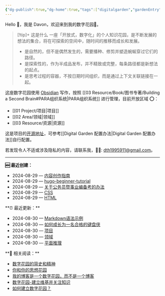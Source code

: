 ```yaml
---
{"dg-publish":true,"dg-home":true,"tags":["digitalgarden","gardenEntry"],"sticker":"emoji//1f3e1","permalink":"/Davon的数字花园/","dgPassFrontmatter":true}
---
```



Hello 👋，我是 Davon，欢迎来到我的数字花园🌱。

>[!tip]+ 这是什么
>一座「开放式，数字化」的个人知识花园，是不断发展的想法的集合，将在可探索的空间中，随时间的推移而成长和发展。
>- 是自然的，但不是偶然发生的，需要播种、修剪并塑造蜿蜒穿过它们的路径。
>- 是探索性的，作为半成品发布，并不精致或完整，每条路径都是新想法的起点。
>- 是思考过程的容器，不按日期时间组织，而是通过上下文关联链接在一起。

这座数字花园使用 [Obsidian](https://obsidian.md/) 写作，按照 [[03 Resource/Book/图书专著/Building a Second Brain#PARA组织系统\|PARA组织系统]] 进行管理，目前开放区域 ⭕：
- [[01 Project/项目\|项目]]
- [[02 Area/领域\|领域]]
- [[03 Resource/资源\|资源]]

这是项目的[开源地址](https://github.com/DavonOs/digitalgarden)，可参考[[Digital Garden 配置办法\|Digital Garden 配置办法]]自行配置。

若发现令人不适或涉及隐私的内容，请联系我，🦀🦀: dth1995911@gmail.com。

---
**🆕 最近创建：**
<div><ul class="dataview list-view-ul"><li><span>2024-08-29 — <a data-tooltip-position="top" aria-label="01 Project/Content/内容创作指南.md" data-href="01 Project/Content/内容创作指南.md" href="01 Project/Content/内容创作指南.md" class="internal-link" target="_blank" rel="noopener">内容创作指南</a></span></li><li><span>2024-08-29 — <a data-tooltip-position="top" aria-label="01 Project/Program/Hugo/hugo-beginner-tutorial.md" data-href="01 Project/Program/Hugo/hugo-beginner-tutorial.md" href="01 Project/Program/Hugo/hugo-beginner-tutorial.md" class="internal-link" target="_blank" rel="noopener">hugo-beginner-tutorial</a></span></li><li><span>2024-08-29 — <a data-tooltip-position="top" aria-label="01 Project/人民公仆/关于公务员暨事业编备考的办法.md" data-href="01 Project/人民公仆/关于公务员暨事业编备考的办法.md" href="01 Project/人民公仆/关于公务员暨事业编备考的办法.md" class="internal-link" target="_blank" rel="noopener">关于公务员暨事业编备考的办法</a></span></li><li><span>2024-08-29 — <a data-tooltip-position="top" aria-label="01 Project/前端开发与网站建设/CSS.md" data-href="01 Project/前端开发与网站建设/CSS.md" href="01 Project/前端开发与网站建设/CSS.md" class="internal-link" target="_blank" rel="noopener">CSS</a></span></li><li><span>2024-08-29 — <a data-tooltip-position="top" aria-label="01 Project/前端开发与网站建设/HTML.md" data-href="01 Project/前端开发与网站建设/HTML.md" href="01 Project/前端开发与网站建设/HTML.md" class="internal-link" target="_blank" rel="noopener">HTML</a></span></li></ul></div>
**⏰ 最近更新：**
<div><ul class="dataview list-view-ul"><li><span>2024-08-30 — <a data-tooltip-position="top" aria-label="01 Project/Content/Markdown语法示例.md" data-href="01 Project/Content/Markdown语法示例.md" href="01 Project/Content/Markdown语法示例.md" class="internal-link" target="_blank" rel="noopener">Markdown语法示例</a></span></li><li><span>2024-08-30 — <a data-tooltip-position="top" aria-label="01 Project/Content/如何成长为一名合格的键盘侠.md" data-href="01 Project/Content/如何成长为一名合格的键盘侠.md" href="01 Project/Content/如何成长为一名合格的键盘侠.md" class="internal-link" target="_blank" rel="noopener">如何成长为一名合格的键盘侠</a></span></li><li><span>2024-08-30 — <a data-tooltip-position="top" aria-label="01 Project/项目.md" data-href="01 Project/项目.md" href="01 Project/项目.md" class="internal-link" target="_blank" rel="noopener">项目</a></span></li><li><span>2024-08-30 — <a data-tooltip-position="top" aria-label="02 Area/领域.md" data-href="02 Area/领域.md" href="02 Area/领域.md" class="internal-link" target="_blank" rel="noopener">领域</a></span></li><li><span>2024-08-30 — <a data-tooltip-position="top" aria-label="03 Resource/notionblog/关于公务员暨事业编备考的办法/判断推理/平面推理.md" data-href="03 Resource/notionblog/关于公务员暨事业编备考的办法/判断推理/平面推理.md" href="03 Resource/notionblog/关于公务员暨事业编备考的办法/判断推理/平面推理.md" class="internal-link" target="_blank" rel="noopener">平面推理</a></span></li></ul></div>
**🌱 相关阅读：**

- [数字花园的简史和精神](https://maggieappleton.com/garden-history)
- [你和你的思想花园](https://nesslabs.com/mind-garden)
- [我的博客是一个数字花园，而不是一个博客](https://joelhooks.com/digital-garden)
- [数字花园-建立维基并关注知识 ](https://tomcritchlow.com/blogchains/digital-gardens/)
- [如何建立数字花园？](https://flowus.cn/widgetstore/share/142a8152-e175-49a4-8208-8d628aafd8c7)

